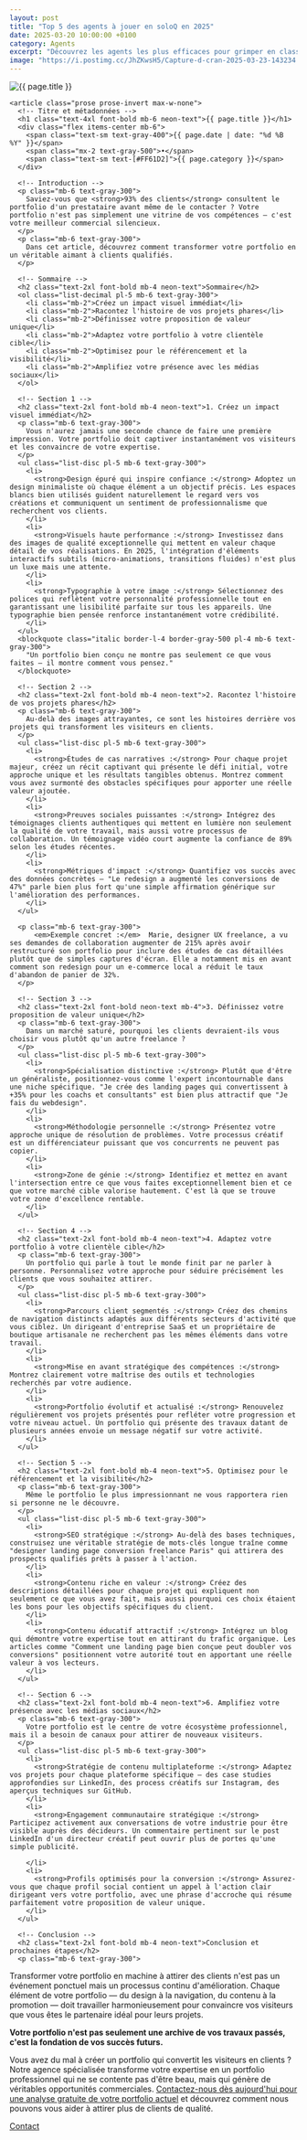 ```yaml
---
layout: post
title: "Top 5 des agents à jouer en soloQ en 2025"
date: 2025-03-20 10:00:00 +0100
category: Agents
excerpt: "Découvrez les agents les plus efficaces pour grimper en classement solo cette année. Notre analyse basée sur les statistiques et le méta actuel."
image: "https://i.postimg.cc/JhZKwsH5/Capture-d-cran-2025-03-23-143234.webp"
---
```

<main class="pt-24 pb-16 bg-[#0A0118] text-white font-serif">
  <div class="container mx-auto px-4 max-w-4xl">
    <!-- Image en haut de l'article -->
    <div class="mb-10 rounded-xl overflow-hidden shadow-lg">
      <img 
        src="{{ page.image }}" 
        alt="{{ page.title }}" 
        loading="lazy"
        class="w-full h-72 object-cover object-center transition-transform duration-500 hover:scale-105"
      />
    </div>
    
    <article class="prose prose-invert max-w-none">
      <!-- Titre et métadonnées -->
      <h1 class="text-4xl font-bold mb-6 neon-text">{{ page.title }}</h1>
      <div class="flex items-center mb-6">
        <span class="text-sm text-gray-400">{{ page.date | date: "%d %B %Y" }}</span>
        <span class="mx-2 text-gray-500">•</span>
        <span class="text-sm text-[#FF61D2]">{{ page.category }}</span>
      </div>
      
      <!-- Introduction -->
      <p class="mb-6 text-gray-300">
        Saviez-vous que <strong>93% des clients</strong> consultent le portfolio d'un prestataire avant même de le contacter ? Votre portfolio n'est pas simplement une vitrine de vos compétences — c'est votre meilleur commercial silencieux.
      </p>
      <p class="mb-6 text-gray-300">
        Dans cet article, découvrez comment transformer votre portfolio en un véritable aimant à clients qualifiés.
      </p>
      
      <!-- Sommaire -->
      <h2 class="text-2xl font-bold mb-4 neon-text">Sommaire</h2>
      <ol class="list-decimal pl-5 mb-6 text-gray-300">
        <li class="mb-2">Créez un impact visuel immédiat</li>
        <li class="mb-2">Racontez l'histoire de vos projets phares</li>
        <li class="mb-2">Définissez votre proposition de valeur unique</li>
        <li class="mb-2">Adaptez votre portfolio à votre clientèle cible</li>
        <li class="mb-2">Optimisez pour le référencement et la visibilité</li>
        <li class="mb-2">Amplifiez votre présence avec les médias sociaux</li>
      </ol>
      
      <!-- Section 1 -->
      <h2 class="text-2xl font-bold mb-4 neon-text">1. Créez un impact visuel immédiat</h2>
      <p class="mb-6 text-gray-300">
        Vous n'aurez jamais une seconde chance de faire une première impression. Votre portfolio doit captiver instantanément vos visiteurs et les convaincre de votre expertise.
      </p>
      <ul class="list-disc pl-5 mb-6 text-gray-300">
        <li>
          <strong>Design épuré qui inspire confiance :</strong> Adoptez un design minimaliste où chaque élément a un objectif précis. Les espaces blancs bien utilisés guident naturellement le regard vers vos créations et communiquent un sentiment de professionnalisme que recherchent vos clients.
        </li>
        <li>
          <strong>Visuels haute performance :</strong> Investissez dans des images de qualité exceptionnelle qui mettent en valeur chaque détail de vos réalisations. En 2025, l'intégration d'éléments interactifs subtils (micro-animations, transitions fluides) n'est plus un luxe mais une attente.
        </li>
        <li>
          <strong>Typographie à votre image :</strong> Sélectionnez des polices qui reflètent votre personnalité professionnelle tout en garantissant une lisibilité parfaite sur tous les appareils. Une typographie bien pensée renforce instantanément votre crédibilité.
        </li>
      </ul>
      <blockquote class="italic border-l-4 border-gray-500 pl-4 mb-6 text-gray-300">
        "Un portfolio bien conçu ne montre pas seulement ce que vous faites — il montre comment vous pensez."
      </blockquote>
      
      <!-- Section 2 -->
      <h2 class="text-2xl font-bold mb-4 neon-text">2. Racontez l'histoire de vos projets phares</h2>
      <p class="mb-6 text-gray-300">
        Au-delà des images attrayantes, ce sont les histoires derrière vos projets qui transforment les visiteurs en clients.
      </p>
      <ul class="list-disc pl-5 mb-6 text-gray-300">
        <li>
          <strong>Études de cas narratives :</strong> Pour chaque projet majeur, créez un récit captivant qui présente le défi initial, votre approche unique et les résultats tangibles obtenus. Montrez comment vous avez surmonté des obstacles spécifiques pour apporter une réelle valeur ajoutée.
        </li>
        <li>
          <strong>Preuves sociales puissantes :</strong> Intégrez des témoignages clients authentiques qui mettent en lumière non seulement la qualité de votre travail, mais aussi votre processus de collaboration. Un témoignage vidéo court augmente la confiance de 89% selon les études récentes.
        </li>
        <li>
          <strong>Métriques d'impact :</strong> Quantifiez vos succès avec des données concrètes — "Le redesign a augmenté les conversions de 47%" parle bien plus fort qu'une simple affirmation générique sur l'amélioration des performances.
        </li>
      </ul>
     
      <p class="mb-6 text-gray-300">
          <em>Exemple concret :</em>  Marie, designer UX freelance, a vu ses demandes de collaboration augmenter de 215% après avoir restructuré son portfolio pour inclure des études de cas détaillées plutôt que de simples captures d'écran. Elle a notamment mis en avant comment son redesign pour un e-commerce local a réduit le taux d'abandon de panier de 32%.
      </p>
      
      <!-- Section 3 -->
      <h2 class="text-2xl font-bold neon-text mb-4">3. Définissez votre proposition de valeur unique</h2>
      <p class="mb-6 text-gray-300">
        Dans un marché saturé, pourquoi les clients devraient-ils vous choisir vous plutôt qu'un autre freelance ?
      </p>
      <ul class="list-disc pl-5 mb-6 text-gray-300">
        <li>
          <strong>Spécialisation distinctive :</strong> Plutôt que d'être un généraliste, positionnez-vous comme l'expert incontournable dans une niche spécifique. "Je crée des landing pages qui convertissent à +35% pour les coachs et consultants" est bien plus attractif que "Je fais du webdesign".
        </li>
        <li>
          <strong>Méthodologie personnelle :</strong> Présentez votre approche unique de résolution de problèmes. Votre processus créatif est un différenciateur puissant que vos concurrents ne peuvent pas copier.
        </li>
        <li>
          <strong>Zone de génie :</strong> Identifiez et mettez en avant l'intersection entre ce que vous faites exceptionnellement bien et ce que votre marché cible valorise hautement. C'est là que se trouve votre zone d'excellence rentable.
        </li>
      </ul>
      
      <!-- Section 4 -->
      <h2 class="text-2xl font-bold mb-4 neon-text">4. Adaptez votre portfolio à votre clientèle cible</h2>
      <p class="mb-6 text-gray-300">
        Un portfolio qui parle à tout le monde finit par ne parler à personne. Personnalisez votre approche pour séduire précisément les clients que vous souhaitez attirer.
      </p>
      <ul class="list-disc pl-5 mb-6 text-gray-300">
        <li>
          <strong>Parcours client segmentés :</strong> Créez des chemins de navigation distincts adaptés aux différents secteurs d'activité que vous ciblez. Un dirigeant d'entreprise SaaS et un propriétaire de boutique artisanale ne recherchent pas les mêmes éléments dans votre travail.
        </li>
        <li>
          <strong>Mise en avant stratégique des compétences :</strong> Montrez clairement votre maîtrise des outils et technologies recherchés par votre audience.
        </li>
        <li>
          <strong>Portfolio évolutif et actualisé :</strong> Renouvelez régulièrement vos projets présentés pour refléter votre progression et votre niveau actuel. Un portfolio qui présente des travaux datant de plusieurs années envoie un message négatif sur votre activité.
        </li>
      </ul>
      
      <!-- Section 5 -->
      <h2 class="text-2xl font-bold mb-4 neon-text">5. Optimisez pour le référencement et la visibilité</h2>
      <p class="mb-6 text-gray-300">
        Même le portfolio le plus impressionnant ne vous rapportera rien si personne ne le découvre.
      </p>
      <ul class="list-disc pl-5 mb-6 text-gray-300">
        <li>
          <strong>SEO stratégique :</strong> Au-delà des bases techniques, construisez une véritable stratégie de mots-clés longue traîne comme "designer landing page conversion freelance Paris" qui attirera des prospects qualifiés prêts à passer à l'action.
        </li>
        <li>
          <strong>Contenu riche en valeur :</strong> Créez des descriptions détaillées pour chaque projet qui expliquent non seulement ce que vous avez fait, mais aussi pourquoi ces choix étaient les bons pour les objectifs spécifiques du client.
        </li>
        <li>
          <strong>Contenu éducatif attractif :</strong> Intégrez un blog qui démontre votre expertise tout en attirant du trafic organique. Les articles comme "Comment une landing page bien conçue peut doubler vos conversions" positionnent votre autorité tout en apportant une réelle valeur à vos lecteurs.
        </li>
      </ul>
      
      <!-- Section 6 -->
      <h2 class="text-2xl font-bold mb-4 neon-text">6. Amplifiez votre présence avec les médias sociaux</h2>
      <p class="mb-6 text-gray-300">
        Votre portfolio est le centre de votre écosystème professionnel, mais il a besoin de canaux pour attirer de nouveaux visiteurs.
      </p>
      <ul class="list-disc pl-5 mb-6 text-gray-300">
        <li>
          <strong>Stratégie de contenu multiplateforme :</strong> Adaptez vos projets pour chaque plateforme spécifique — des case studies approfondies sur LinkedIn, des process créatifs sur Instagram, des aperçus techniques sur GitHub.
        </li>
        <li>
          <strong>Engagement communautaire stratégique :</strong> Participez activement aux conversations de votre industrie pour être visible auprès des décideurs. Un commentaire pertinent sur le post LinkedIn d'un directeur créatif peut ouvrir plus de portes qu'une simple publicité.

        </li>
        <li>
          <strong>Profils optimisés pour la conversion :</strong> Assurez-vous que chaque profil social contient un appel à l'action clair dirigeant vers votre portfolio, avec une phrase d'accroche qui résume parfaitement votre proposition de valeur unique.
        </li>
      </ul>
      
      <!-- Conclusion -->
      <h2 class="text-2xl font-bold mb-4 neon-text">Conclusion et prochaines étapes</h2>
      <p class="mb-6 text-gray-300">
  Transformer votre portfolio en machine à attirer des clients n'est pas un événement ponctuel mais un processus continu d'amélioration. Chaque élément de votre portfolio — du design à   la navigation, du contenu à la promotion — doit travailler harmonieusement pour convaincre vos visiteurs que vous êtes le partenaire idéal pour leurs projets.
      </p>
      <p class="mb-6 text-gray-300">
     <strong>Votre portfolio n'est pas seulement une archive de vos travaux passés, c'est la fondation de vos succès futurs.</strong>
      </p>
      <p class="mb-6 text-gray-300">
Vous avez du mal à créer un portfolio qui convertit les visiteurs en clients ? Notre agence spécialisée transforme votre expertise en un portfolio professionnel qui ne se contente pas d'être beau, mais qui génère de véritables opportunités commerciales. <a href="https://athenapro.ovh/Contact.html" style="text-decoration: underline;">Contactez-nous dès aujourd'hui pour une analyse gratuite de votre portfolio actuel</a> et découvrez comment nous pouvons vous aider à attirer plus de clients de qualité.
    </p>
    </article>
  </div>
</main>
<!-- Bouton CTA sticky -->
<a href="https://athenapro.ovh/Contact.html" class="fixed bottom-4 right-4 bg-[#FF61D2] text-white font-bold py-3 px-5 rounded-full shadow-lg transition-all hover:scale-105 hover:shadow-2xl">
  Contact
</a>

